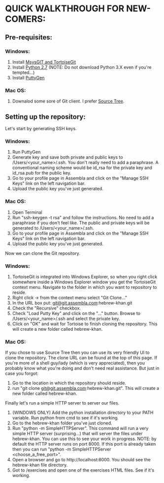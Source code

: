 # QUICK WALKTHROUGH FOR NEW-COMERS:

## Pre-requisites:

### Windows:
1. Install [MsysGIT and TortoiseGit](http://code.google.com/p/tortoisegit/)
2. Install [Python 2.7](http://www.python.org/download) (NOTE: Do not download Python 3.X even if you're tempted...)
3. Install [PuttyGen](http://www.chiark.greenend.org.uk/~sgtatham/putty/download.html)
	
### Mac OS:
1. Downalod some sore of Git client. I prefer [Source Tree](http://www.sourcetreeapp.com/).
	
## Setting up the repository:

Let's start by generating SSH keys.

### Windows:
1. Run PuttyGen
2. Generate key and save both private and public keys to /Users/<your_name>/.ssh. You don't really need to add a paraphrase. A conventional naming scheme would be id_rsa for the private key and id_rsa.pub for the public key.
3. Go to your profile page in Assembla and click on the "Manage SSH Keys" link on the left navigation bar.
4. Upload the public key you've just generated.

### Mac OS:
1. Open Terminal
2. Run "ssh-keygen -t rsa" and follow the instructions. No need to add a paraphrase if you don't feel like. The public and private keys will be generated to /Users/<your_name>/.ssh.
3. Go to your profile page in Assembla and click on the "Manage SSH Keys" link on the left navigation bar.
4. Upload the public key you've just generated.

Now we can clone the Git repository.

### Windows:
1. TortoiseGit is integrated into Windows Explorer, so when you right click somewhere inside a Windows Explorer window you get the TortoiseGit context menu. Navigate to the folder in which you want to repository to reside.
2. Right click -> from the context menu select "Git Clone..."
3. In the URL box put: git@git.assembla.com:hebrew-khan.git
4. Check the "Recursive" checkbox.
5. Check "Load Putty Key" and click on the "..." button. Browse to /Users/<your_name>/.ssh and select the private key.
6. Click on "OK" and wait for Tortoise to finish cloning the repository. This will create a new folder called hebrew-khan.

### Mac OS:
If you chose to use Source Tree then you can use its very friendly UI to clone the repository. The clone URL can be found at the top of this page. 
If you're more of a shell guy/lady (which is very appreciated), then you probably know what you're doing and don't need real assistance. But just in case you forgot:
1. Go to the location in which the repository should reside.
2. run "git clone git@git.assembla.com:hebrew-khan.git". This will create a new folder called hebrew-khan.

Finally let's run a simple HTTP server to server our files.

1. (WINDOWS ONLY) Add the python installation directory to your PATH variable. Run python from cmd to see if it's working.
2. Go to the hebrew-khan folder you've just cloned.
3. Run "python -m SimpleHTTPServer". This command will run a very simple HTTP server (surprising...) that will server the files under hebrew-khan. You can use this to see your work in progress. NOTE: by default the HTTP server runs on port 8000. If this port is already taken then you can run "python -m SimpleHTTPServer <choose_a_free_port>".
4. Open a browser and go to http://localhost:8000. You should see the hebrew-khan file directory.
5. Got to /exercises and open one of the exercises HTML files. See if it's working.